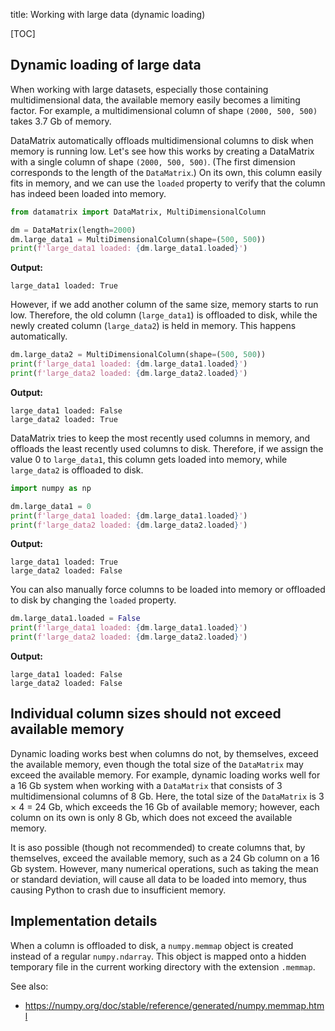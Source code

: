 title: Working with large data (dynamic loading)


[TOC]


## Dynamic loading of large data

When working with large datasets, especially those containing multidimensional data, the available memory easily becomes a limiting factor. For example, a multidimensional column of shape `(2000, 500, 500)` takes 3.7 Gb of memory.

DataMatrix automatically offloads multidimensional columns to disk when memory is running low. Let's see how this works by creating a DataMatrix with a single column of shape `(2000, 500, 500)`. (The first dimension corresponds to the length of the `DataMatrix`.) On its own, this column easily fits in memory, and we can use the `loaded` property to verify that the column has indeed been loaded into memory.


~~~python
from datamatrix import DataMatrix, MultiDimensionalColumn

dm = DataMatrix(length=2000)
dm.large_data1 = MultiDimensionalColumn(shape=(500, 500))
print(f'large_data1 loaded: {dm.large_data1.loaded}')
~~~

__Output:__

~~~
large_data1 loaded: True
~~~


However, if we add another column of the same size, memory starts to run low. Therefore, the old column (`large_data1`) is offloaded to disk, while the newly created column (`large_data2`) is held in memory. This happens automatically. 


~~~python
dm.large_data2 = MultiDimensionalColumn(shape=(500, 500))
print(f'large_data1 loaded: {dm.large_data1.loaded}')
print(f'large_data2 loaded: {dm.large_data2.loaded}')
~~~

__Output:__

~~~
large_data1 loaded: False
large_data2 loaded: True
~~~


DataMatrix tries to keep the most recently used columns in memory, and offloads the least recently used columns to disk. Therefore, if we assign the value 0 to `large_data1`, this column gets loaded into memory, while `large_data2` is offloaded to disk.


~~~python
import numpy as np

dm.large_data1 = 0
print(f'large_data1 loaded: {dm.large_data1.loaded}')
print(f'large_data2 loaded: {dm.large_data2.loaded}')
~~~

__Output:__

~~~
large_data1 loaded: True
large_data2 loaded: False
~~~


You can also manually force columns to be loaded into memory or offloaded to disk by changing the `loaded` property.


~~~python
dm.large_data1.loaded = False
print(f'large_data1 loaded: {dm.large_data1.loaded}')
print(f'large_data2 loaded: {dm.large_data2.loaded}')
~~~

__Output:__

~~~
large_data1 loaded: False
large_data2 loaded: False
~~~

## Individual column sizes should not exceed available memory

Dynamic loading works best when columns do not, by themselves, exceed the available memory, even though the total size of the `DataMatrix` may exceed the available memory. For example, dynamic loading works well for a 16 Gb system when working with a `DataMatrix` that consists of 3 multidimensional columns of 8 Gb. Here, the total size of the `DataMatrix` is 3 × 4 = 24 Gb, which exceeds the 16 Gb of available memory; however, each column on its own is only 8 Gb, which does not exceed the available memory.

It is aso possible (though not recommended) to create columns that, by themselves, exceed the available memory, such as a 24 Gb column on a 16 Gb system. However, many numerical operations, such as taking the mean or standard deviation, will cause all data to be loaded into memory, thus causing Python to crash due to insufficient memory.


## Implementation details

When a column is offloaded to disk, a `numpy.memmap` object is created instead of a regular `numpy.ndarray`. This object is mapped onto a hidden temporary file in the current working directory with the extension `.memmap`.

See also:

- <https://numpy.org/doc/stable/reference/generated/numpy.memmap.html>

